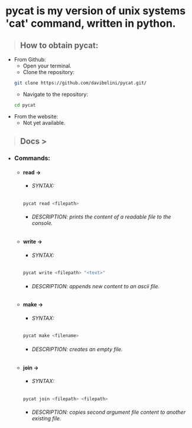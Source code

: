 # pycat is my version of unix systems 'cat' command, written in python.

> ## How to obtain pycat:
- From Github:
    - Open your terminal.
    - Clone the repository:
    ```sh
    git clone https://github.com/davibelini/pycat.git/
    ```
    - Navigate to the repository:
    ```sh
    cd pycat
    ```
- From the website:
    - Not yet available.
> ## Docs >
- ### Commands:
    - #### read -> 
        - ###### SYNTAX: 
        ```sh
        pycat read <filepath>
        ```
        - ###### DESCRIPTION: prints the content of a readable file to the console.
    - #### write -> 
        - ###### SYNTAX: 
        ```sh
        pycat write <filepath> "<text>"
        ```
        - ###### DESCRIPTION: appends new content to an ascii file.
    - #### make ->
        - ###### SYNTAX: 
        ```sh
        pycat make <filename>
        ```
        - ###### DESCRIPTION: creates an empty file.
    - #### join ->
        - ###### SYNTAX: 
        ```sh
        pycat join <filepath> <filepath>
        ```
        - ###### DESCRIPTION: copies second argument file content to another existing file.
        